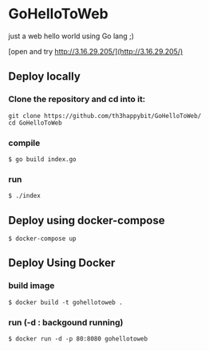 # GoHelloToWeb

just a web hello world using Go lang ;)

[open and try http://3.16.29.205/](http://3.16.29.205/)

## Deploy locally
### Clone the repository and cd into it:
```
git clone https://github.com/th3happybit/GoHelloToWeb/
cd GoHelloToWeb
```

### compile
```
$ go build index.go
```

### run
```
$ ./index
```

## Deploy using docker-compose
```
$ docker-compose up
```

## Deploy Using Docker

### build image
```
$ docker build -t gohellotoweb .
```

### run (-d : backgound running)
```
$ docker run -d -p 80:8080 gohellotoweb
```
